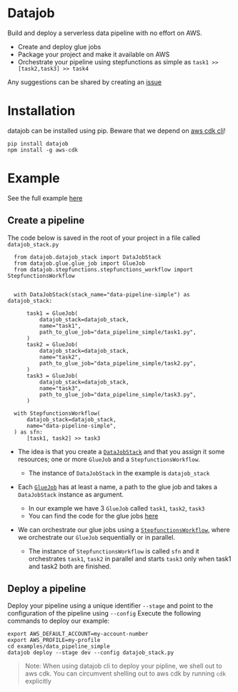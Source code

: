 # Datajob

Build and deploy a serverless data pipeline with no effort on AWS.

- Create and deploy glue jobs
- Package your project and make it available on AWS
- Orchestrate your pipeline using stepfunctions as simple as `task1 >> [task2,task3] >> task4`

Any suggestions can be shared by creating an [issue](https://github.com/vincentclaes/datajob/issues)

# Installation

 datajob can be installed using pip. Beware that we depend on [aws cdk cli](https://github.com/aws/aws-cdk)!

    pip install datajob
    npm install -g aws-cdk

# Example
See the full example [here](https://github.com/vincentclaes/datajob/tree/add-simple-example/examples/data_pipeline_simple)

## Create a pipeline

The code below is saved in the root of your project in a file called `datajob_stack.py`


      from datajob.datajob_stack import DataJobStack
      from datajob.glue.glue_job import GlueJob
      from datajob.stepfunctions.stepfunctions_workflow import StepfunctionsWorkflow


      with DataJobStack(stack_name="data-pipeline-simple") as datajob_stack:

          task1 = GlueJob(
              datajob_stack=datajob_stack,
              name="task1",
              path_to_glue_job="data_pipeline_simple/task1.py",
          )
          task2 = GlueJob(
              datajob_stack=datajob_stack,
              name="task2",
              path_to_glue_job="data_pipeline_simple/task2.py",
          )
          task3 = GlueJob(
              datajob_stack=datajob_stack,
              name="task3",
              path_to_glue_job="data_pipeline_simple/task3.py",
          )

      with StepfunctionsWorkflow(
          datajob_stack=datajob_stack,
          name="data-pipeline-simple",
      ) as sfn:
          [task1, task2] >> task3

- The idea is that you create a [`DataJobStack`](https://github.com/vincentclaes/datajob/blob/add-simple-example/datajob/datajob_stack.py) and that you assign it some resources; one or more `GlueJob` and a `StepfunctionsWorkflow`.
    - The instance of `DataJobStack` in the example is `datajob_stack`

- Each [`GlueJob`](https://github.com/vincentclaes/datajob/blob/add-simple-example/datajob/glue/glue_job.py) has at least a name, a path to the glue job and takes a `DataJobStack` instance as argument.
    - In our example we have 3 `GlueJob` called `task1`, `task2`, `task3`
    - You can find the code for the glue jobs [here](https://github.com/vincentclaes/datajob/tree/main/examples/data_pipeline_simple/data_pipeline_simple)

- We can orchestrate our glue jobs using a [`StepfunctionsWorkflow`](https://github.com/vincentclaes/datajob/blob/add-simple-example/datajob/stepfunctions/stepfunctions_workflow.py), where we orchestrate our `GlueJob` sequentially or in parallel.
    - The instance of `StepfunctionsWorkflow` is called `sfn` and it orchestrates `task1`, `task2` in parallel and starts `task3` only when task1 and task2 both are finished.


## Deploy a pipeline

Deploy your pipeline using a unique identifier `--stage` and point to the configuration of the pipeline using `--config`
Execute the following commands to deploy our example:

    export AWS_DEFAULT_ACCOUNT=my-account-number
    export AWS_PROFILE=my-profile
    cd examples/data_pipeline_simple
    datajob deploy --stage dev --config datajob_stack.py

> Note: When using datajob cli to deploy your pipline, we shell out to aws cdk.
> You can circumvent shelling out to aws cdk by running `cdk` explicitly
